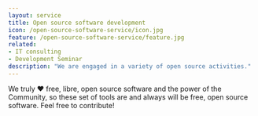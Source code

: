 ```yaml
---
layout: service
title: Open source software development
icon: /open-source-software-service/icon.jpg
feature: /open-source-software-service/feature.jpg
related: 
- IT consulting
- Development Seminar
description: "We are engaged in a variety of open source activities."
---
```

We truly ♥ free, libre, open source software and the power of the Community, so these set of tools are and always will be free, open source software. Feel free to contribute!